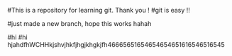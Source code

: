 #This is a repository for learning git. Thank you !
#git is easy !!

#just made a new branch, hope this works hahah

#hi
#hi hjahdfhWCHHkjshvjhkfjhgjkhgkjfh46665651654654654651616546516545
